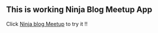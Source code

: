 ## This is working Ninja Blog Meetup App

Click [Ninja blog Meetup](https://ninjameetup.netlify.app/) to try it !!
